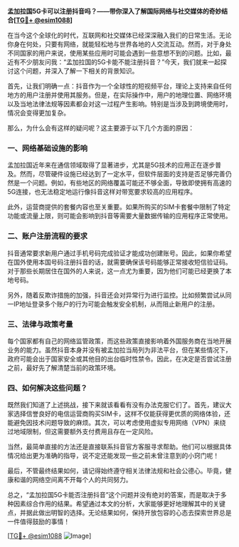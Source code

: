 **孟加拉国5G卡可以注册抖音吗？——带你深入了解国际网络与社交媒体的奇妙结合[[TG💪+ @esim1088](https://t.me/s/esim1088)]**

在当今这个全球化的时代，互联网和社交媒体已经深深融入我们的日常生活。无论你身在何处，只要有网络，就能轻松地与世界各地的人交流互动。然而，对于身处不同国家的用户来说，使用某些应用时可能会遇到一些意想不到的问题。比如，最近有不少朋友问我：“孟加拉国的5G卡能不能注册抖音？”今天，我们就来一起探讨这个问题，并深入了解一下相关的背景知识。

首先，让我们明确一点：抖音作为一个全球性的短视频平台，理论上支持来自任何地方的用户注册并使用其服务。但是，在实际操作中，用户的地理位置、网络环境以及当地法律法规等因素都会对这一过程产生影响。特别是当涉及到跨境使用时，情况会变得更加复杂。

那么，为什么会有这样的疑问呢？这主要源于以下几个方面的原因：

### 一、网络基础设施的影响

孟加拉国近年来在通信领域取得了显著进步，尤其是5G技术的应用正在逐步普及。然而，尽管硬件设施已经达到了一定水平，但软件层面的支持是否足够完善仍然是一个问题。例如，有些地区的网络覆盖可能还不够全面，导致即使拥有高速的5G连接，也无法稳定地运行像抖音这样对带宽要求较高的应用程序。

此外，运营商提供的套餐内容也至关重要。如果所购买的SIM卡套餐中限制了特定功能或流量上限，则可能会影响到抖音等需要大量数据传输的应用程序正常使用。

### 二、账户注册流程的要求

抖音通常要求新用户通过手机号码完成验证才能成功创建账号。因此，如果你希望在国外使用本国号码注册抖音的话，就需要确保该号码能够正常接收短信验证码。对于那些长期居住在国外的人来说，这一点尤为重要，因为他们可能已经更换了本地号码。

另外，随着反欺诈措施的加强，抖音还会对异常行为进行监控。比如频繁尝试从同一IP地址登录多个账户的行为可能会触发安全机制，从而阻止新用户的注册。

### 三、法律与政策考量

每个国家都有自己的网络监管政策，而这些政策直接影响着外国服务商在当地开展业务的能力。虽然抖音本身并没有被孟加拉当局列为非法平台，但在某些情况下，政府可能会出于国家安全或其他目的出台临时性禁令。因此，在决定是否尝试注册之前，最好先了解清楚当前的政策环境。

### 四、如何解决这些问题？

既然我们知道了上述挑战，接下来就该看看有没有办法克服它们了。首先，建议大家选择信誉良好的电信运营商购买SIM卡，这样不仅能获得更优质的网络体验，还能避免因技术问题导致的麻烦。其次，可以考虑使用虚拟专用网络（VPN）来绕过地域限制，但这需要额外支付费用且存在一定风险。

当然，最简单直接的方法还是直接联系抖音官方客服寻求帮助。他们可以根据具体情况给出更为准确的指导，说不定还能发现一些之前未曾注意到的小窍门呢！

最后，不管最终结果如何，请记得始终遵守相关法律法规和社会公德心。毕竟，健康和谐的网络空间离不开每个人的共同努力。

总之，“孟加拉国5G卡能否注册抖音”这个问题并没有绝对的答案，而是取决于多种因素综合作用的结果。希望通过本文的分析，大家能够更好地理解其中的关键点，并据此做出明智的选择。无论结果如何，保持开放包容的心态去探索世界总是一件值得鼓励的事情！

[[TG💪+ @esim1088](https://t.me/s/esim1088) ![Image](https://i.postimg.cc/4NQfJmqS/Snipaste-2025-05-13-00-14-12.png)]